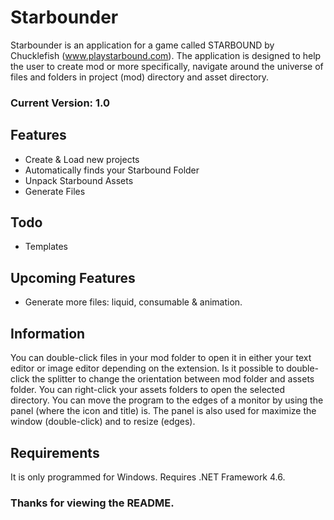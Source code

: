 # Starbounder
Starbounder is an application for a game called STARBOUND by Chucklefish (www.playstarbound.com).
The application is designed to help the user to create mod or more specifically, 
navigate around the universe of files and folders in project (mod) directory and asset directory.

### Current Version: 1.0

## Features
* Create & Load new projects
* Automatically finds your Starbound Folder
* Unpack Starbound Assets
* Generate Files

## Todo
- Templates

## Upcoming Features
- Generate more files: liquid, consumable & animation.

## Information
You can double-click files in your mod folder to open it in either your text editor or image editor depending on the extension. Is it possible to double-click the splitter to change the orientation between mod folder and assets folder. You can right-click your assets folders to open the selected directory. You can move the program to the edges of a monitor by using the panel (where the icon and title) is. The panel is also used for maximize the window (double-click) and to resize (edges).

## Requirements
It is only programmed for Windows. Requires .NET Framework 4.6.

### Thanks for viewing the README.
